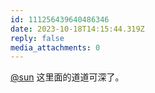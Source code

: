 ```yaml
---
id: 111256439640486346
date: 2023-10-18T14:15:44.319Z
reply: false
media_attachments: 0
---
```


[@sun](https://jiong.us/@sun) 这里面的道道可深了。

